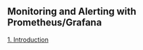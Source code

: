 ## Monitoring and Alerting with Prometheus/Grafana

[1. Introduction](https://github.com/vottri/Prometheus-Grafana-Basic-Notes/blob/main/1.Introduction.md)
